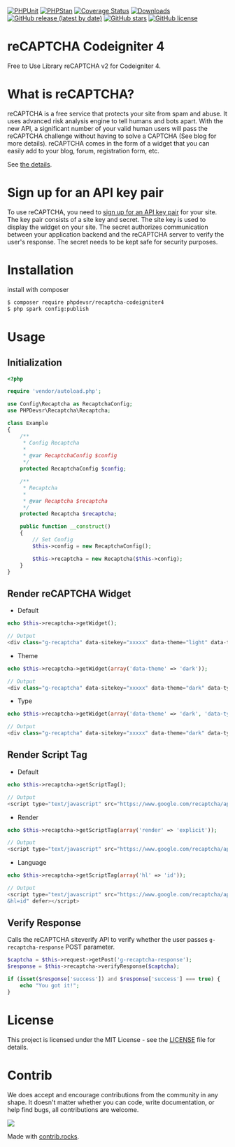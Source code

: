 [![PHPUnit](https://github.com/PHPDevsr/reCaptcha-Codeigniter4/workflows/PHPUnit/badge.svg)](https://github.com/PHPDevsr/reCaptcha-Codeigniter4/actions/workflows/test-phpunit.yml)
[![PHPStan](https://github.com/PHPDevsr/reCaptcha-Codeigniter4/actions/workflows/test-phpstan.yml/badge.svg)](https://github.com/PHPDevsr/reCaptcha-Codeigniter4/actions/workflows/test-phpstan.yml)
[![Coverage Status](https://coveralls.io/repos/github/PHPDevsr/reCaptcha-Codeigniter4/badge.svg?branch=dev)](https://coveralls.io/github/PHPDevsr/reCaptcha-Codeigniter4?branch=dev)
[![Downloads](https://poser.pugx.org/phpdevsr/recaptcha-codeigniter4/downloads)](https://packagist.org/packages/phpdevsr/recaptcha-codeigniter4)
[![GitHub release (latest by date)](https://img.shields.io/github/v/release/PHPDevsr/reCaptcha-Codeigniter4)](https://packagist.org/packages/phpdevsr/recaptcha-codeigniter4)
[![GitHub stars](https://img.shields.io/github/stars/PHPDevsr/reCaptcha-Codeigniter4)](https://packagist.org/packages/phpdevsr/recaptcha-codeigniter4)
[![GitHub license](https://img.shields.io/github/license/PHPDevsr/reCaptcha-Codeigniter4)](https://github.com/PHPDevsr/reCaptcha-Codeigniter4/blob/dev/LICENSE)

# reCAPTCHA Codeigniter 4
Free to Use Library reCAPTCHA v2 for Codeigniter 4.

# What is reCAPTCHA?

reCAPTCHA is a free service that protects your site from spam and abuse. It uses advanced risk analysis engine to tell humans and bots apart. With the new API, a significant number of your valid human users will pass the reCAPTCHA challenge without having to solve a CAPTCHA (See blog for more details). reCAPTCHA comes in the form of a widget that you can easily add to your blog, forum, registration form, etc.

See [the details][1].

# Sign up for an API key pair

To use reCAPTCHA, you need to [sign up for an API key pair][4] for your site. The key pair consists of a site key and secret. The site key is used to display the widget on your site. The secret authorizes communication between your application backend and the reCAPTCHA server to verify the user's response. The secret needs to be kept safe for security purposes.

# Installation

install with composer
```bash
$ composer require phpdevsr/recaptcha-codeigniter4
$ php spark config:publish
```

# Usage

## Initialization

```php
<?php

require 'vendor/autoload.php';

use Config\Recaptcha as RecaptchaConfig;
use PHPDevsr\Recaptcha\Recaptcha;

class Example
{
    /**
     * Config Recaptcha
     * 
     * @var RecaptchaConfig $config
     */
    protected RecaptchaConfig $config;

    /**
     * Recaptcha
     * 
     * @var Recaptcha $recaptcha
     */
    protected Recaptcha $recaptcha;

    public function __construct()
    {
        // Set Config
        $this->config = new RecaptchaConfig();

        $this->recaptcha = new Recaptcha($this->config);
    }
}
```

## Render reCAPTCHA Widget

- Default
```php
echo $this->recaptcha->getWidget();

// Output
<div class="g-recaptcha" data-sitekey="xxxxx" data-theme="light" data-type="image" data-size="normal" loading="lazy"></div>
```

- Theme
```php
echo $this->recaptcha->getWidget(array('data-theme' => 'dark'));

// Output
<div class="g-recaptcha" data-sitekey="xxxxx" data-theme="dark" data-type="image" data-size="normal" loading="lazy"></div>
```

- Type
```php
echo $this->recaptcha->getWidget(array('data-theme' => 'dark', 'data-type' => 'audio'));

// Output
<div class="g-recaptcha" data-sitekey="xxxxx" data-theme="dark" data-type="audio" data-size="normal" loading="lazy"></div>
```

## Render Script Tag

- Default
```php
echo $this->recaptcha->getScriptTag();

// Output
<script type="text/javascript" src="https://www.google.com/recaptcha/api.js?render=onload&hl=en" defer></script>
```

- Render
```php
echo $this->recaptcha->getScriptTag(array('render' => 'explicit'));

// Output
<script type="text/javascript" src="https://www.google.com/recaptcha/api.js?render=explicit&hl=en" defer></script>
```

- Language
```php
echo $this->recaptcha->getScriptTag(array('hl' => 'id'));

// Output
<script type="text/javascript" src="https://www.google.com/recaptcha/api.js?render=onload
&hl=id" defer></script>
```

## Verify Response

Calls the reCAPTCHA siteverify API to verify whether the user passes `g-recaptcha-response` POST parameter.

```php
$captcha = $this->request->getPost('g-recaptcha-response');
$response = $this->recaptcha->verifyResponse($captcha);

if (isset($response['success']) and $response['success'] === true) {
    echo "You got it!";
}
```

# License

This project is licensed under the MIT License - see the [LICENSE](LICENSE) file for details.

# Contrib

We does accept and encourage contributions from the community in any shape. It doesn't matter whether you can code, write documentation, or help find bugs, all contributions are welcome.

<a href="https://github.com/PHPDevsr/reCaptcha-Codeigniter4/graphs/contributors">
  <img src="https://contrib.rocks/image?repo=PHPDevsr/reCaptcha-Codeigniter4" />
</a>

Made with [contrib.rocks](https://contrib.rocks).

[1]: https://www.google.com/recaptcha/intro/index.html
[2]: http://www.codeigniter.com/
[3]: https://developers.google.com/recaptcha/
[4]: http://www.google.com/recaptcha/admin